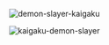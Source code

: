 ![demon-slayer-kaigaku](https://github.com/user-attachments/assets/bf6a8639-ae67-47e6-8e17-4ed6e4eab573)


![kaigaku-demon-slayer](https://github.com/user-attachments/assets/1099c3ea-03cb-4563-b466-13add5de4016)
